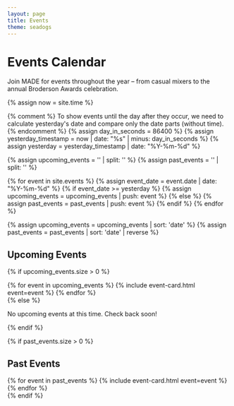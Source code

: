 ```yaml
---
layout: page
title: Events
theme: seadogs
---
```


# Events Calendar

Join MADE for events throughout the year – from casual mixers to the annual Broderson Awards celebration.

{% assign now = site.time %}

{% comment %}
  To show events until the day after they occur, we need to calculate
  yesterday's date and compare only the date parts (without time).
{% endcomment %}
{% assign day_in_seconds = 86400 %}
{% assign yesterday_timestamp = now | date: "%s" | minus: day_in_seconds %}
{% assign yesterday = yesterday_timestamp | date: "%Y-%m-%d" %}

{% assign upcoming_events = '' | split: '' %}
{% assign past_events = '' | split: '' %}

{% for event in site.events %}
  {% assign event_date = event.date | date: "%Y-%m-%d" %}
  {% if event_date >= yesterday %}
    {% assign upcoming_events = upcoming_events | push: event %}
  {% else %}
    {% assign past_events = past_events | push: event %}
  {% endif %}
{% endfor %}

{% assign upcoming_events = upcoming_events | sort: 'date' %}
{% assign past_events = past_events | sort: 'date' | reverse %}

## Upcoming Events

{% if upcoming_events.size > 0 %}
<div class="events-grid wider-grid">
  {% for event in upcoming_events %}
    {% include event-card.html event=event %}
  {% endfor %}
</div>
{% else %}
<div class="no-events">
  <p>No upcoming events at this time. Check back soon!</p>
</div>
{% endif %}

{% if past_events.size > 0 %}
## Past Events

<div class="events-grid wider-grid past-events">
  {% for event in past_events %}
    {% include event-card.html event=event %}
  {% endfor %}
</div>
{% endif %}
